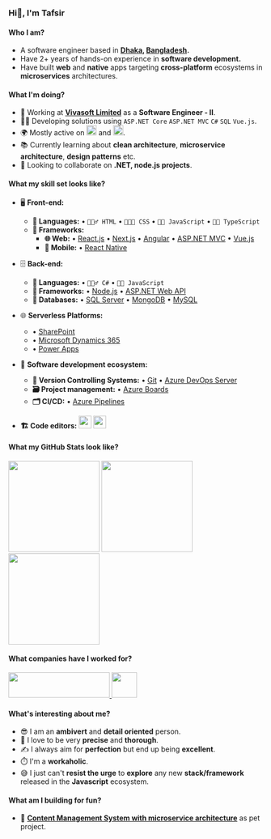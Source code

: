 ### Hi👋, I'm Tafsir

#### Who I am?
- A software engineer based in **[Dhaka](https://en.wikipedia.org/wiki/Dhaka), [Bangladesh](https://en.wikipedia.org/wiki/Bangladesh).** 
- Have 2+ years of hands-on experience in **software development.**
- Have built **web** and **native** apps targeting **cross-platform** ecosystems in **microservices** architectures.

#### What I'm doing?
- 🏢 Working at **[Vivasoft Limited](https://www.vivasoftltd.com/)** as a **Software Engineer - II**.
- 👨‍💻 Developing solutions using `ASP.NET Core` `ASP.NET MVC` `C#` `SQL` `Vue.js`.
- 🌍 Mostly active on <a href="https://www.linkedin.com/in/tafsir-ahamed/"><img src="https://cdn-icons-png.flaticon.com/512/174/174857.png" height=20></a> and <a href="https://stackoverflow.com/users/8661476/tafsir-ahamed"><img src="https://upload.wikimedia.org/wikipedia/commons/thumb/e/ef/Stack_Overflow_icon.svg/768px-Stack_Overflow_icon.svg.png" height=20></a>.
- 📚 Currently learning about **clean architecture**, **microservice architecture**, **design patterns** etc.
- 👯 Looking to collaborate on **.NET, node.js projects**.

#### What my skill set looks like?
- 🖥 **Front-end:** 
  - **📜 Languages:** • `🧚🏻‍♂️ HTML` • `👨🏻‍🎨 CSS` • `👨‍🔧 JavaScript` • `👨‍🏭 TypeScript`
  - **🔬 Frameworks:** 
    - **🌐 Web:** • [React.js](https://react.dev/) • [Next.js](https://nextjs.org/) • [Angular](https://angular.io/) • [ASP.NET MVC](https://dotnet.microsoft.com/en-us/apps/aspnet/mvc) • [Vue.js](https://vuejs.org/)
    - **📱 Mobile:** • [React Native](https://reactnative.dev/)

- 🗄️ **Back-end:**
  - **📜 Languages:** • `🧙🏻‍♂️ C#` • `👨‍🔧 JavaScript`
  - **🔭 Frameworks:** • [Node.js](https://nodejs.org/en) • [ASP.NET Web API](https://dotnet.microsoft.com/en-us/apps/aspnet/apis)
  - **💾 Databases:** • [SQL Server](https://www.microsoft.com/en-us/sql-server/sql-server-2019) • [MongoDB](https://www.mongodb.com/) • [MySQL](https://www.mysql.com/)

- 🌐 **Serverless Platforms:**
  - • [SharePoint](https://www.microsoft.com/en-ww/microsoft-365/sharepoint/collaboration?rtc=1)
  - • [Microsoft Dynamics 365](https://dynamics.microsoft.com/)
  - • [Power Apps](https://powerapps.microsoft.com/)

- 🎡 **Software development ecosystem:**
  - **📁 Version Controlling Systems:** • [Git](https://git-scm.com/) • [Azure DevOps Server](https://azure.microsoft.com/en-us/services/devops/server/)
  - **🗃 Project management:** • [Azure Boards](https://azure.microsoft.com/en-us/services/devops/boards/)
  - **🗂 CI/CD:** • [Azure Pipelines](https://azure.microsoft.com/en-us/services/devops/pipelines/)
  
- **🏗️ Code editors:**
<a href="https://visualstudio.microsoft.com/"><img src="https://1000logos.net/wp-content/uploads/2020/08/Visual-Studio-Logo.png" height=25></a> <a href="https://code.visualstudio.com/"><img src="https://seeklogo.com/images/V/visual-studio-code-logo-449D71944F-seeklogo.com.png" height=25></a>

<!--Github Stats-->
#### What my GitHub Stats look like?
<p float="left">
<img height="180em" src="https://github-readme-stats.vercel.app/api?username=Tafsir1729&show_icons=true" /> 
<img height="180em" src="https://github-readme-stats.vercel.app/api/top-langs/?username=Tafsir1729&show_icons=true&layout=compact&langs_count=10"/>
<img height="180em" src="https://github-profile-trophy.vercel.app/?username=Tafsir1729&count_private=true&show_icons=true&theme=cobalt" align="center"/>
</p>

#### What companies have I worked for?
<p left="center">
  <a href="https://www.vivasoftltd.com/">
    <img src="https://www.vivasoftltd.com/wp-content/uploads/2022/09/Logo-5.svg" width="200" height=50>
    </a> 
  <a href="https://implevista.com/">
    <img src="https://implevista.com/_next/image?url=%2Flogo.png&w=256&q=75" height=50>
  </a>
</p>

#### What's interesting about me?  
  - 😎 I am an **ambivert** and **detail oriented** person.
  - 🧐 I love to be very **precise** and **thorough**.
  - ✍️ I always aim for **perfection** but end up being **excellent**.
  - ⏱️ I'm a **workaholic**.
  - 😅 I just can't **resist the urge** to **explore** any new **stack/framework** released in the **Javascript** ecosystem.

#### What am I building for fun?
- 🥰 **[Content Management System with microservice architecture](https://github.com/Tafsir1729/cms-api)** as pet project.

